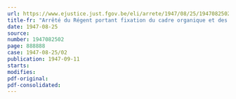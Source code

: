 ```yaml
---
url: https://www.ejustice.just.fgov.be/eli/arrete/1947/08/25/1947082502/justel
title-fr: "Arrêté du Régent portant fixation du cadre organique et des barèmes du personnel des commissions de pension de l'Administration des Pensions militaires"
date: 1947-08-25
source:
number: 1947082502
page: 888888
case: 1947-08-25/02
publication: 1947-09-11
starts:
modifies:
pdf-original:
pdf-consolidated:
---
```


